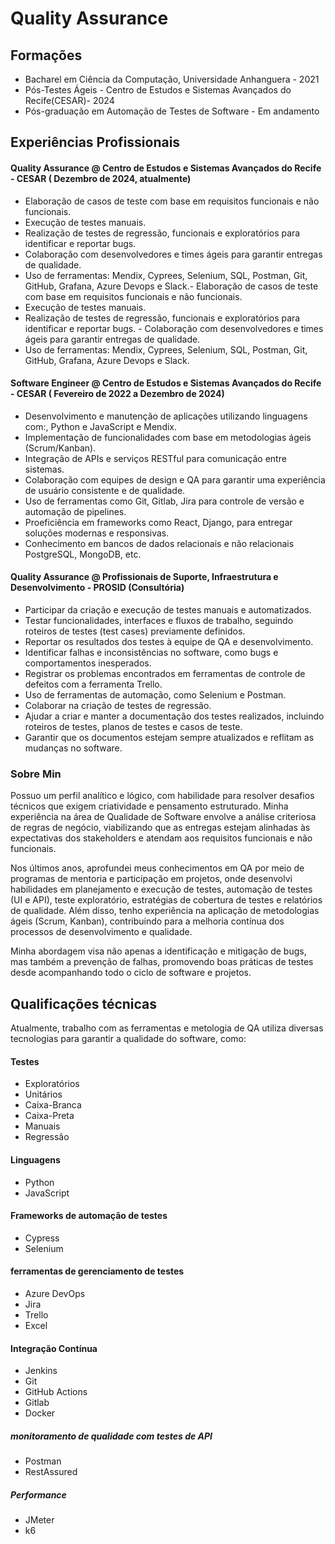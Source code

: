 # Quality Assurance

## Formações

- Bacharel em Ciência da Computação, Universidade Anhanguera - 2021
- Pós-Testes Ágeis - Centro de Estudos e Sistemas Avançados do Recife(CESAR)- 2024
- Pós-graduação em Automação de Testes de Software - Em andamento

## Experiências Profissionais

#### Quality Assurance @ Centro de Estudos e Sistemas Avançados do Recife - CESAR ( Dezembro de 2024, atualmente)
- Elaboração de casos de teste com base em requisitos funcionais e não funcionais.
- Execução de testes manuais.
- Realização de testes de regressão, funcionais e exploratórios para identificar e reportar bugs.
- Colaboração com desenvolvedores e times ágeis para garantir entregas de qualidade.
- Uso de ferramentas: Mendix, Cyprees, Selenium, SQL, Postman, Git, GitHub, Grafana, Azure Devops e Slack.- Elaboração de casos de teste com base em requisitos funcionais e não funcionais. 
- Execução de testes manuais. 
- Realização de testes de regressão, funcionais e exploratórios para identificar e reportar bugs. - Colaboração com desenvolvedores e times ágeis para garantir entregas de qualidade. 
- Uso de ferramentas: Mendix, Cyprees, Selenium, SQL, Postman, Git, GitHub, Grafana, Azure Devops e Slack.


#### Software Engineer @ Centro de Estudos e Sistemas Avançados do Recife - CESAR ( Fevereiro de 2022 a Dezembro de 2024)

- Desenvolvimento e manutenção de aplicações utilizando linguagens com:, Python e JavaScript e Mendix.
- Implementação de funcionalidades com base em metodologias ágeis (Scrum/Kanban).
- Integração de APIs e serviços RESTful para comunicação entre sistemas.
- Colaboração com equipes de design e QA para garantir uma experiência de usuário consistente e de qualidade.
- Uso de ferramentas como Git, Gitlab, Jira para controle de versão e automação de pipelines.
- Proeficiência em frameworks como React, Django, para entregar soluções modernas e responsivas.
- Conhecimento em bancos de dados relacionais e não relacionais PostgreSQL, MongoDB, etc.

#### Quality Assurance @ Profissionais de Suporte, Infraestrutura e Desenvolvimento - PROSID (Consultória)

- Participar da criação e execução de testes manuais e automatizados.
- Testar funcionalidades, interfaces e fluxos de trabalho, seguindo roteiros de testes (test cases) previamente definidos.
- Reportar os resultados dos testes à equipe de QA e desenvolvimento.
- Identificar falhas e inconsistências no software, como bugs e comportamentos inesperados.
- Registrar os problemas encontrados em ferramentas de controle de defeitos com a ferramenta Trello.
- Uso de ferramentas de automação, como Selenium e Postman.
- Colaborar na criação de testes de regressão.
- Ajudar a criar e manter a documentação dos testes realizados, incluindo roteiros de testes, planos de testes e casos de teste.
- Garantir que os documentos estejam sempre atualizados e reflitam as mudanças no software.



### Sobre Min

Possuo um perfil analítico e lógico, com habilidade para resolver desafios técnicos que exigem criatividade e pensamento estruturado. Minha experiência na área de Qualidade de Software envolve a análise criteriosa de regras de negócio, viabilizando que as entregas estejam alinhadas às expectativas dos stakeholders e atendam aos requisitos funcionais e não funcionais.

Nos últimos anos, aprofundei meus conhecimentos em QA por meio de programas de mentoria e participação em projetos, onde desenvolvi habilidades em planejamento e execução de testes, automação de testes (UI e API), teste exploratório, estratégias de cobertura de testes e relatórios de qualidade. Além disso, tenho experiência na aplicação de metodologias ágeis (Scrum, Kanban), contribuindo para a melhoria contínua dos processos de desenvolvimento e qualidade.

Minha abordagem visa não apenas a identificação e mitigação de bugs, mas também a prevenção de falhas, promovendo boas práticas de testes desde acompanhando todo o ciclo de software e projetos.

## Qualificações técnicas 
Atualmente, trabalho com as ferramentas e metologia de QA utiliza diversas tecnologias para garantir a qualidade do software, como: 
#### Testes
- Exploratórios
- Unitários
- Caixa-Branca
- Caixa-Preta
- Manuais
- Regressão 

#### Linguagens 
- Python
- JavaScript

#### Frameworks de automação de testes 
- Cypress
- Selenium


#### ferramentas de gerenciamento de testes
 - Azure DevOps
 - Jira
 - Trello
 - Excel
 
 #### Integração Contínua 
 - Jenkins
 - Git
 - GitHub Actions 
 - Gitlab 
 - Docker
 
##### monitoramento de qualidade com testes de API 
- Postman
- RestAssured
 

##### Performance 
- JMeter 
- k6


 

 


